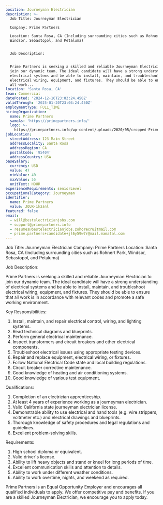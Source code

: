 ```yaml
---
position: Journeyman Electrician
description: >-
  Job Title: Journeyman Electrician

  Company: Prime Partners

  Location: Santa Rosa, CA (Including surrounding cities such as Rohnert Park,
  Windsor, Sebastopol, and Petaluma)


  Job Description:


  Prime Partners is seeking a skilled and reliable Journeyman Electrician to
  join our dynamic team. The ideal candidate will have a strong understanding of
  electrical systems and be able to install, maintain, and troubleshoot
  electrical wiring, equipment, and fixtures. They should be able to ensure that
  all work...
location: 'Santa Rosa, CA'
team: Commercial
datePosted: '2024-12-16T23:03:24.450Z'
validThrough: '2025-01-20T23:03:24.450Z'
employmentType: FULL_TIME
hiringOrganization:
  name: Prime Partners
  sameAs: 'https://primepartners.info/'
  logo: >-
    https://primepartners.info/wp-content/uploads/2020/05/cropped-Prime-Partners-Logo-NO-BG-1-1.png
jobLocation:
  streetAddress: 123 Main Street
  addressLocality: Santa Rosa
  addressRegion: CA
  postalCode: '95404'
  addressCountry: USA
baseSalary:
  currency: USD
  value: 47
  minValue: 40
  maxValue: 55
  unitText: HOUR
experienceRequirements: seniorLevel
occupationalCategory: Journeyman
identifier:
  name: Prime Partners
  value: JOUR-ik2anl
featured: false
email:
  - will@bestelectricianjobs.com
  - support@primepartners.info
  - resumes@bestelectricianjobs.zohorecruitmail.com
  - prime.partners+candidate+jl6y59w7r@mail.manatal.com
---
```




Job Title: Journeyman Electrician
Company: Prime Partners
Location: Santa Rosa, CA (Including surrounding cities such as Rohnert Park, Windsor, Sebastopol, and Petaluma)

Job Description:

Prime Partners is seeking a skilled and reliable Journeyman Electrician to join our dynamic team. The ideal candidate will have a strong understanding of electrical systems and be able to install, maintain, and troubleshoot electrical wiring, equipment, and fixtures. They should be able to ensure that all work is in accordance with relevant codes and promote a safe working environment.

Key Responsibilities:

1. Install, maintain, and repair electrical control, wiring, and lighting systems.
2. Read technical diagrams and blueprints.
3. Perform general electrical maintenance.
4. Inspect transformers and circuit breakers and other electrical components.
5. Troubleshoot electrical issues using appropriate testing devices.
6. Repair and replace equipment, electrical wiring, or fixtures.
7. Follow National Electrical Code state and local building regulations.
8. Circuit breaker corrective maintenance.
9. Good knowledge of heating and air conditioning systems.
10. Good knowledge of various test equipment.

Qualifications:

1. Completion of an electrician apprenticeship.
2. At least 4 years of experience working as a journeyman electrician.
3. Valid California state journeyman electrician license.
4. Demonstrable ability to use electrical and hand tools (e.g. wire strippers, voltmeter etc.) and electrical drawings and blueprints.
5. Thorough knowledge of safety procedures and legal regulations and guidelines.
6. Excellent problem-solving skills.

Requirements:

1. High school diploma or equivalent.
2. Valid driver's license.
3. Ability to lift heavy objects and stand or kneel for long periods of time.
4. Excellent communication skills and attention to details.
5. Ability to work under different weather conditions.
6. Ability to work overtime, nights, and weekend as required.

Prime Partners is an Equal Opportunity Employer and encourages all qualified individuals to apply. We offer competitive pay and benefits. If you are a skilled Journeyman Electrician, we encourage you to apply today.

